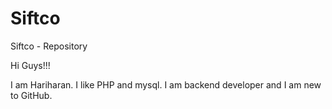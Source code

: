 # Siftco
Siftco - Repository

Hi Guys!!!

I am Hariharan. I like PHP and mysql. I am backend developer and
I am new to GitHub.
